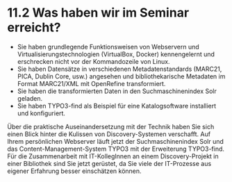 # 11.2 Was haben wir im Seminar erreicht?

* Sie haben grundlegende Funktionsweisen von Webservern und Virtualisierungstechnologien (VirtualBox, Docker) kennengelernt und erschrecken nicht vor der Kommandozeile von Linux.
* Sie haben Datensätze in verschiedenen Metadatenstandards (MARC21, PICA, Dublin Core, usw.) angesehen und bibliothekarische Metadaten im Format MARC21/XML mit OpenRefine transformiert.
* Sie haben die transformierten Daten in den Suchmaschinenindex Solr geladen.
* Sie haben TYPO3-find als Beispiel für eine Katalogsoftware installiert und konfiguriert.

Über die praktische Auseinandersetzung mit der Technik haben Sie sich einen Blick hinter die Kulissen von Discovery-Systemen verschafft. Auf Ihrem persönlichen Webserver läuft jetzt der Suchmaschinenindex Solr und das Content-Management-System TYPO3 mit der Erweiterung TYPO3-find. Für die Zusammenarbeit mit IT-KollegInnen an einem Discovery-Projekt in einer Bibliothek sind Sie jetzt gerüstet, da Sie viele der IT-Prozesse aus eigener Erfahrung besser einschätzen können.
